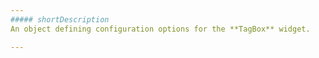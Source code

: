 ```yaml
---
##### shortDescription
An object defining configuration options for the **TagBox** widget.

---
```

